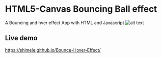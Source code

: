 # HTML5-Canvas Bouncing Ball effect
A Bouncing and hver effect App with HTML and Javascript
![alt text]()

## Live demo

https://shimele.github.io/Bounce-Hover-Effect/
